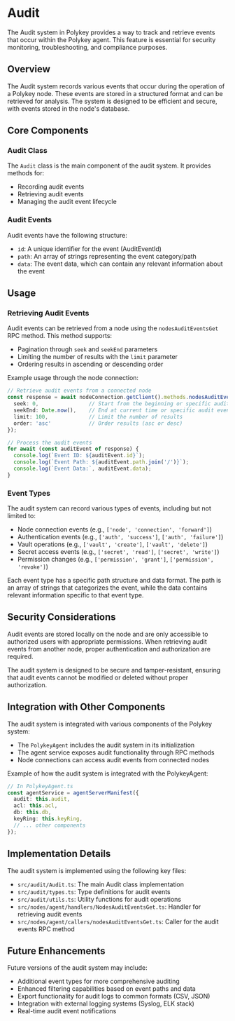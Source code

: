 # Audit

The Audit system in Polykey provides a way to track and retrieve events that occur within the Polykey agent. This feature is essential for security monitoring, troubleshooting, and compliance purposes.

## Overview

The Audit system records various events that occur during the operation of a Polykey node. These events are stored in a structured format and can be retrieved for analysis. The system is designed to be efficient and secure, with events stored in the node's database.

## Core Components

### Audit Class

The `Audit` class is the main component of the audit system. It provides methods for:

- Recording audit events
- Retrieving audit events
- Managing the audit event lifecycle

### Audit Events

Audit events have the following structure:

- `id`: A unique identifier for the event (AuditEventId)
- `path`: An array of strings representing the event category/path
- `data`: The event data, which can contain any relevant information about the event

## Usage

### Retrieving Audit Events

Audit events can be retrieved from a node using the `nodesAuditEventsGet` RPC method. This method supports:

- Pagination through `seek` and `seekEnd` parameters
- Limiting the number of results with the `limit` parameter
- Ordering results in ascending or descending order

Example usage through the node connection:

```typescript
// Retrieve audit events from a connected node
const response = await nodeConnection.getClient().methods.nodesAuditEventsGet({
  seek: 0,                // Start from the beginning or specific audit event ID
  seekEnd: Date.now(),    // End at current time or specific audit event ID
  limit: 100,             // Limit the number of results
  order: 'asc'            // Order results (asc or desc)
});

// Process the audit events
for await (const auditEvent of response) {
  console.log(`Event ID: ${auditEvent.id}`);
  console.log(`Event Path: ${auditEvent.path.join('/')}`);
  console.log(`Event Data:`, auditEvent.data);
}
```

### Event Types

The audit system can record various types of events, including but not limited to:

- Node connection events (e.g., `['node', 'connection', 'forward']`)
- Authentication events (e.g., `['auth', 'success']`, `['auth', 'failure']`)
- Vault operations (e.g., `['vault', 'create']`, `['vault', 'delete']`)
- Secret access events (e.g., `['secret', 'read']`, `['secret', 'write']`)
- Permission changes (e.g., `['permission', 'grant']`, `['permission', 'revoke']`)

Each event type has a specific path structure and data format. The path is an array of strings that categorizes the event, while the data contains relevant information specific to that event type.

## Security Considerations

Audit events are stored locally on the node and are only accessible to authorized users with appropriate permissions. When retrieving audit events from another node, proper authentication and authorization are required.

The audit system is designed to be secure and tamper-resistant, ensuring that audit events cannot be modified or deleted without proper authorization.

## Integration with Other Components

The audit system is integrated with various components of the Polykey system:

- The `PolykeyAgent` includes the audit system in its initialization
- The agent service exposes audit functionality through RPC methods
- Node connections can access audit events from connected nodes

Example of how the audit system is integrated with the PolykeyAgent:

```typescript
// In PolykeyAgent.ts
const agentService = agentServerManifest({
  audit: this.audit,
  acl: this.acl,
  db: this.db,
  keyRing: this.keyRing,
  // ... other components
});
```

## Implementation Details

The audit system is implemented using the following key files:

- `src/audit/Audit.ts`: The main Audit class implementation
- `src/audit/types.ts`: Type definitions for audit events
- `src/audit/utils.ts`: Utility functions for audit operations
- `src/nodes/agent/handlers/NodesAuditEventsGet.ts`: Handler for retrieving audit events
- `src/nodes/agent/callers/nodesAuditEventsGet.ts`: Caller for the audit events RPC method

## Future Enhancements

Future versions of the audit system may include:

- Additional event types for more comprehensive auditing
- Enhanced filtering capabilities based on event paths and data
- Export functionality for audit logs to common formats (CSV, JSON)
- Integration with external logging systems (Syslog, ELK stack)
- Real-time audit event notifications